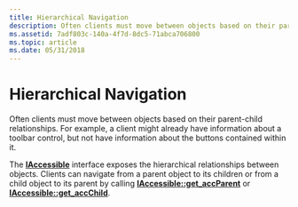 ```yaml
---
title: Hierarchical Navigation
description: Often clients must move between objects based on their parent-child relationships. For example, a client might already have information about a toolbar control, but not have information about the buttons contained within it.
ms.assetid: 7adf803c-140a-4f7d-8dc5-71abca706800
ms.topic: article
ms.date: 05/31/2018
---
```


# Hierarchical Navigation

Often clients must move between objects based on their parent-child relationships. For example, a client might already have information about a toolbar control, but not have information about the buttons contained within it.

The [**IAccessible**](/windows/desktop/api/oleacc/nn-oleacc-iaccessible) interface exposes the hierarchical relationships between objects. Clients can navigate from a parent object to its children or from a child object to its parent by calling [**IAccessible::get\_accParent**](/windows/desktop/api/Oleacc/nf-oleacc-iaccessible-get_accparent) or [**IAccessible::get\_accChild**](/windows/desktop/api/Oleacc/nf-oleacc-iaccessible-get_accchild).

 

 




